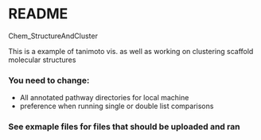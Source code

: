 # README

Chem_StructureAndCluster


This is a example of tanimoto vis. as well as working on clustering scaffold molecular structures


### You need to change: 

- All annotated pathway directories for local machine
- preference when running single or double list comparisons




### See exmaple files for files that should be uploaded and ran
